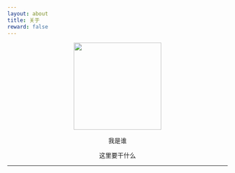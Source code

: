 ```yaml
---
layout: about
title: 关于
reward: false
---
```


<center><img src="https://stevezxc.github.io/assets/img/avatar.webp" width="200" height="200"/></center>

<center><p style="font-size='16px' font-style='bold'">我是谁</p></center>
<center><p style="font-size='16px' font-style='bold'">这里要干什么</p></center>
 
---

